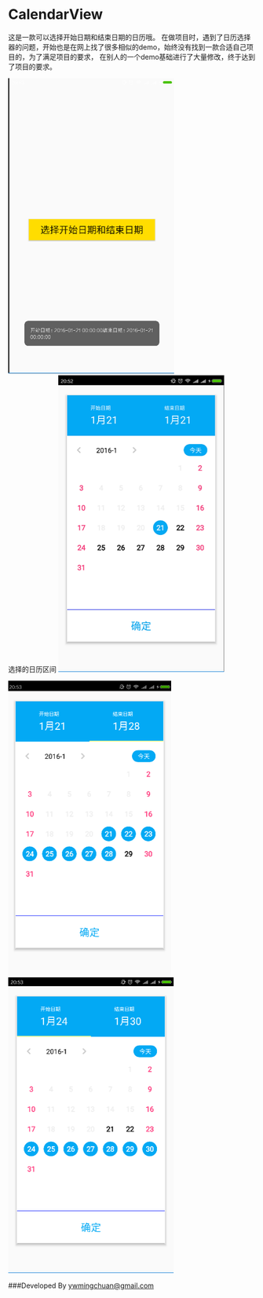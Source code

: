 # CalendarView
这是一款可以选择开始日期和结束日期的日历哦。
在做项目时，遇到了日历选择器的问题，开始也是在网上找了很多相似的demo，始终没有找到一款合适自己项目的，为了满足项目的要求，
在别人的一个demo基础进行了大量修改，终于达到了项目的要求。

![](https://github.com/senlinxuefeng/CalendarView/raw/master/picture/11.png)<br>
选择的日历区间
![](https://github.com/senlinxuefeng/CalendarView/raw/master/picture/22.png)<br>

![](https://github.com/senlinxuefeng/CalendarView/raw/master/picture/33.png)<br>
![](https://github.com/senlinxuefeng/CalendarView/raw/master/picture/44.png)<br>


###Developed By ywmingchuan@gmail.com
